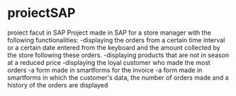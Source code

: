 # proiectSAP
proiect facut in SAP
Project made in SAP for a store manager with the following functionalities:
-displaying the orders from a certain time interval or a certain date entered from the keyboard and the amount collected by the store following these orders.
-displaying products that are not in season at a reduced price
-displaying the loyal customer who made the most orders
-a form made in smartforms for the invoice
-a form made in smartforms in which the customer's data, the number of orders made and a history of the orders are displayed

